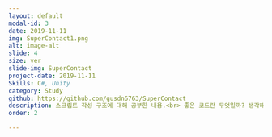 ```yaml
---
layout: default
modal-id: 3
date: 2019-11-11
img: SuperContact1.png
alt: image-alt
slide: 4
size: ver
slide-img: SuperContact
project-date: 2019-11-11
Skills: C#, Unity
category: Study
github: https://github.com/gusdn6763/SuperContact
description: 스크립트 작성 구조에 대해 공부한 내용.<br> 좋은 코드란 무엇일까? 생각해보며 구조적으로 학습해보았습니다.
order: 2

---
```

